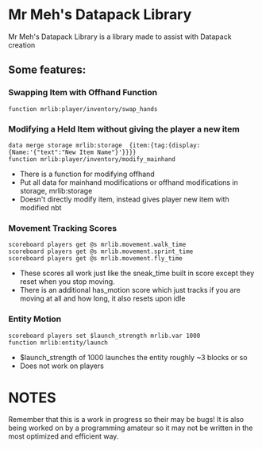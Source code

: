 # Mr Meh's Datapack Library
Mr Meh's Datapack Library is a library made to assist with Datapack creation

## Some features:
### Swapping Item with Offhand Function
```mcfunction
function mrlib:player/inventory/swap_hands
```

### Modifying a Held Item without giving the player a new item
```mcfunction
data merge storage mrlib:storage  {item:{tag:{display:{Name:'{"text":"New Item Name"}'}}}}
function mrlib:player/inventory/modify_mainhand
```
* There is a function for modifying offhand
* Put all data for mainhand modifications or offhand modifications in storage, mrlib:storage
* Doesn't directly modify item, instead gives player new item with modified nbt

### Movement Tracking Scores
```mcfunction
scoreboard players get @s mrlib.movement.walk_time
scoreboard players get @s mrlib.movement.sprint_time
scoreboard players get @s mrlib.movement.fly_time
```
* These scores all work just like the sneak_time built in score except they reset when you stop moving.
* There is an additional has_motion score which just tracks if you are moving at all and how long, it also resets upon idle

### Entity Motion
```mcfunction
scoreboard players set $launch_strength mrlib.var 1000
function mrlib:entity/launch
```
* $launch_strength of 1000 launches the entity roughly ~3 blocks or so
* Does not work on players

# NOTES
Remember that this is a work in progress so their may be bugs!
It is also being worked on by a programming amateur so it may not be written in the most optimized and efficient way.
